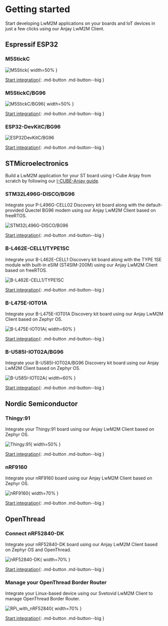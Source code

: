 # Getting started

Start developing LwM2M applications on your boards and IoT devices in just a few clicks using our Anjay LwM2M Client.

## Espressif ESP32
### M5StickC

![M5Stick](images/m5stick.webp "M5Stick"){ width=50% }

[Start integration](./ESP32/M5Stick.md){: .md-button .md-button--big }

### M5StickC/BG96

![M5StickC/BG96](images/M5StickC+BG96.jpg "M5StickC/BG96"){ width=50% }

[Start integration](./ESP32/M5StickBG96.md){: .md-button .md-button--big }

### ESP32-DevKitC/BG96

![ESP32DevKitC/BG96](images/ESP32devkitC+BG96.png "ESP32DevKitC/BG96")

[Start integration](./ESP32/ESP32-DevKitCBG96.md){: .md-button .md-button--big }

## STMicroelectronics

Build a LwM2M application for your ST board using I-Cube Anjay from scratch by following our [I-CUBE-Anjay guide](./STMicroelectronics/Building_LwM2M_applications/Building_LwM2M_applications_with_I-CUBE-Anjay.md).

### STM32L496G-DISCO/BG96

Integrate your P-L496G-CELL02 Discovery kit board along with the default-provided Quectel BG96 modem using our Anjay LwM2M Client based on freeRTOS.

![STM32L496G-DISCO/BG96](images/qctl.jpg "STM32L496G-DISCO/BG96")

[Start integration](./STMicroelectronics/STM32L496G-DISCOBG96.md){: .md-button .md-button--big }

### B-L462E-CELL1/TYPE1SC

Integrate your B-L462E-CELL1 Discovery kit board along with the TYPE 1SE module with built-in eSIM (ST4SIM-200M) using our Anjay LwM2M Client based on freeRTOS.

![B-L462E-CELL1/TYPE1SC](images/murata.jpg "B-L462E-CELL1/TYPE1SC")

[Start integration](./STMicroelectronics/B-L462E-CELL1-TYPE1SC.md){: .md-button .md-button--big }

###  B-L475E-IOT01A

Integrate your B-L475E-IOT01A Discovery kit board using our Anjay LwM2M Client based on Zephyr OS.

![B-L475E-IOT01A](images/B_L475E_IOT01A1.png "B_L475E_IOT01A1"){ width=60% }

[Start integration](./STMicroelectronics/B-L475E-IOT01A.md){: .md-button .md-button--big }

###  B-U585I-IOT02A/BG96

Integrate your B-U585I-IOT02A/BG96 Discovery kit board using our Anjay LwM2M Client based on Zephyr OS.

![B-U585I-IOT02A](images/stm32u5.PNG "B-U585I-IOT02A"){ width=60% }

[Start integration](./STMicroelectronics/B-U585I-IOT02A-BG96.md){: .md-button .md-button--big }


## Nordic Semiconductor

### Thingy:91

Integrate your Thingy:91 board using our Anjay LwM2M Client based on Zephyr OS.

![Thingy:91](images/thingy91.png "Thingy:91"){ width=50% }

[Start integration](./Nordic/Thingy91.md){: .md-button .md-button--big }

### nRF9160

Integrate your nRF9160 board using our Anjay LwM2M Client based on Zephyr OS.

![nRF9160](images/nRF9160.png "nRF9160"){ width=70% }

[Start integration](./Nordic/nRF9160.md){: .md-button .md-button--big }

## OpenThread

### Connect nRF52840-DK

Integrate your nRF52840-DK board using our Anjay LwM2M Client based on Zephyr OS and OpenThread.

![nRF52840-DK](images/nRF52840-DK.webp "nRF52840-DK"){ width=70% }

[Start integration](./OpenThread/Adding_device.md){: .md-button .md-button--big }

### Manage your OpenThread Border Router

Integrate your Linux-based device using our Svetovid LwM2M Client to manage OpenThread Border Router.

![RPi_with_nRF52840](images/RPi_with_nRF52840.jpg "RPi_with_nRF52840"){ width=70% }

[Start integration](./OpenThread/OTBR_with_svetovid.md){: .md-button .md-button--big }
